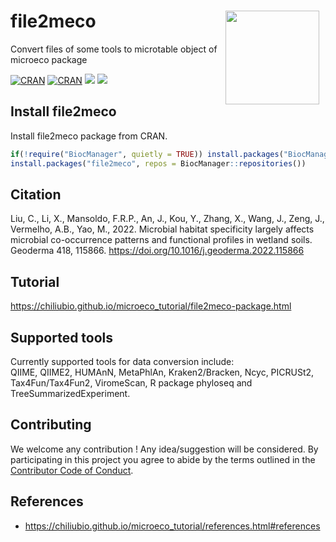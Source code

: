 
# file2meco <a href="https://chiliubio.github.io/microeco_tutorial/"><img src="https://user-images.githubusercontent.com/20815519/128602544-78d53642-b445-4686-a22a-1ef3c0726ce7.png" width=150 style="float: right; margin-right: 10px;" ></a>

Convert files of some tools to microtable object of microeco package


[![CRAN](https://www.r-pkg.org/badges/version/file2meco)](https://cran.r-project.org/web/packages/file2meco/index.html)
[![CRAN](https://cranlogs.r-pkg.org/badges/grand-total/file2meco)](https://cran.r-project.org/web/packages/file2meco/index.html)
![](https://img.shields.io/badge/Release-v0.8.0-blue.svg) ![](https://img.shields.io/badge/Test-v0.8.1-red.svg)


## Install file2meco

Install file2meco package from CRAN.

```r
if(!require("BiocManager", quietly = TRUE)) install.packages("BiocManager")
install.packages("file2meco", repos = BiocManager::repositories())
```

## Citation
Liu, C., Li, X., Mansoldo, F.R.P., An, J., Kou, Y., Zhang, X., Wang, J., Zeng, J., Vermelho, A.B., Yao, M., 2022. 
Microbial habitat specificity largely affects microbial co-occurrence patterns and functional profiles in wetland soils. 
Geoderma 418, 115866. https://doi.org/10.1016/j.geoderma.2022.115866


## Tutorial

https://chiliubio.github.io/microeco_tutorial/file2meco-package.html


## Supported tools

Currently supported tools for data conversion include:  
QIIME, QIIME2, HUMAnN, MetaPhlAn, Kraken2/Bracken, Ncyc, PICRUSt2, Tax4Fun/Tax4Fun2, ViromeScan, R package phyloseq and TreeSummarizedExperiment.

## Contributing

We welcome any contribution \! 
Any idea/suggestion will be considered.
By participating in this project you agree to abide by the terms outlined in the [Contributor Code of Conduct](CONDUCT.md).



## References
  - https://chiliubio.github.io/microeco_tutorial/references.html#references
